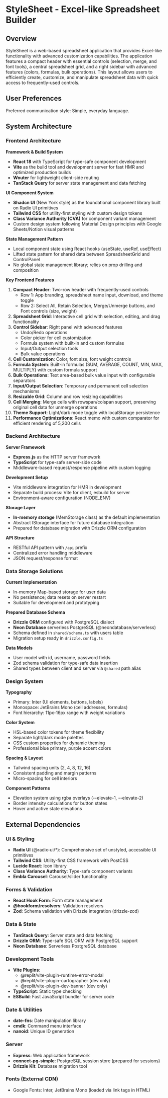 # StyleSheet - Excel-like Spreadsheet Builder

## Overview

StyleSheet is a web-based spreadsheet application that provides Excel-like functionality with advanced customization capabilities. The application features a compact header with essential controls (selection, merge, and font tools), a central spreadsheet grid, and a right sidebar with advanced features (colors, formulas, bulk operations). This layout allows users to efficiently create, customize, and manipulate spreadsheet data with quick access to frequently-used controls.

## User Preferences

Preferred communication style: Simple, everyday language.

## System Architecture

### Frontend Architecture

**Framework & Build System**
- **React 18** with TypeScript for type-safe component development
- **Vite** as the build tool and development server for fast HMR and optimized production builds
- **Wouter** for lightweight client-side routing
- **TanStack Query** for server state management and data fetching

**UI Component System**
- **Shadcn UI** (New York style) as the foundational component library built on Radix UI primitives
- **Tailwind CSS** for utility-first styling with custom design tokens
- **Class Variance Authority (CVA)** for component variant management
- Custom design system following Material Design principles with Google Sheets/Notion visual patterns

**State Management Pattern**
- Local component state using React hooks (useState, useRef, useEffect)
- Lifted state pattern for shared data between SpreadsheetGrid and ControlPanel
- No global state management library; relies on prop drilling and composition

**Key Frontend Features**
1. **Compact Header**: Two-row header with frequently-used controls
   - Row 1: App branding, spreadsheet name input, download, and theme toggle
   - Row 2: Select All, Retain Selection, Merge/Unmerge buttons, and Font controls (size, weight)
2. **Spreadsheet Grid**: Interactive cell grid with selection, editing, and drag functionality
3. **Control Sidebar**: Right panel with advanced features
   - Undo/Redo operations
   - Color picker for cell customization
   - Formula system with built-in and custom formulas
   - Input/Output selection tools
   - Bulk value operations
4. **Cell Customization**: Color, font size, font weight controls
5. **Formula System**: Built-in formulas (SUM, AVERAGE, COUNT, MIN, MAX, MULTIPLY) with custom formula support
6. **Bulk Operations**: Text area-based bulk value input with configurable separators
7. **Input/Output Selection**: Temporary and permanent cell selection mechanisms
8. **Resizable Grid**: Column and row resizing capabilities
9. **Cell Merging**: Merge cells with rowspan/colspan support, preserving original cell data for unmerge operations
10. **Theme Support**: Light/dark mode toggle with localStorage persistence
11. **Performance Optimizations**: React.memo with custom comparator for efficient rendering of 5,200 cells

### Backend Architecture

**Server Framework**
- **Express.js** as the HTTP server framework
- **TypeScript** for type-safe server-side code
- Middleware-based request/response pipeline with custom logging

**Development Setup**
- Vite middleware integration for HMR in development
- Separate build process: Vite for client, esbuild for server
- Environment-aware configuration (NODE_ENV)

**Storage Layer**
- **In-memory storage** (MemStorage class) as the default implementation
- Abstract IStorage interface for future database integration
- Prepared for database migration with Drizzle ORM configuration

**API Structure**
- RESTful API pattern with `/api` prefix
- Centralized error handling middleware
- JSON request/response format

### Data Storage Solutions

**Current Implementation**
- In-memory Map-based storage for user data
- No persistence; data resets on server restart
- Suitable for development and prototyping

**Prepared Database Schema**
- **Drizzle ORM** configured with PostgreSQL dialect
- **Neon Database** serverless PostgreSQL (@neondatabase/serverless)
- Schema defined in `shared/schema.ts` with users table
- Migration setup ready in `drizzle.config.ts`

**Data Models**
- User model with id, username, password fields
- Zod schema validation for type-safe data insertion
- Shared types between client and server via `@shared` path alias

### Design System

**Typography**
- Primary: Inter (UI elements, buttons, labels)
- Monospace: JetBrains Mono (cell addresses, formulas)
- Font hierarchy: 11px-16px range with weight variations

**Color System**
- HSL-based color tokens for theme flexibility
- Separate light/dark mode palettes
- CSS custom properties for dynamic theming
- Professional blue primary, purple accent colors

**Spacing & Layout**
- Tailwind spacing units (2, 4, 8, 12, 16)
- Consistent padding and margin patterns
- Micro-spacing for cell interiors

**Component Patterns**
- Elevation system using rgba overlays (--elevate-1, --elevate-2)
- Border intensity calculations for button states
- Hover and active state elevations

## External Dependencies

### UI & Styling
- **Radix UI** (@radix-ui/*): Comprehensive set of unstyled, accessible UI primitives
- **Tailwind CSS**: Utility-first CSS framework with PostCSS
- **Lucide React**: Icon library
- **Class Variance Authority**: Type-safe component variants
- **Embla Carousel**: Carousel/slider functionality

### Forms & Validation
- **React Hook Form**: Form state management
- **@hookform/resolvers**: Validation resolvers
- **Zod**: Schema validation with Drizzle integration (drizzle-zod)

### Data & State
- **TanStack Query**: Server state and data fetching
- **Drizzle ORM**: Type-safe SQL ORM with PostgreSQL support
- **Neon Database**: Serverless PostgreSQL database

### Development Tools
- **Vite Plugins**: 
  - @replit/vite-plugin-runtime-error-modal
  - @replit/vite-plugin-cartographer (dev only)
  - @replit/vite-plugin-dev-banner (dev only)
- **TypeScript**: Static type checking
- **ESBuild**: Fast JavaScript bundler for server code

### Date & Utilities
- **date-fns**: Date manipulation library
- **cmdk**: Command menu interface
- **nanoid**: Unique ID generation

### Server
- **Express**: Web application framework
- **connect-pg-simple**: PostgreSQL session store (prepared for sessions)
- **Drizzle Kit**: Database migration tool

### Fonts (External CDN)
- Google Fonts: Inter, JetBrains Mono (loaded via link tags in HTML)